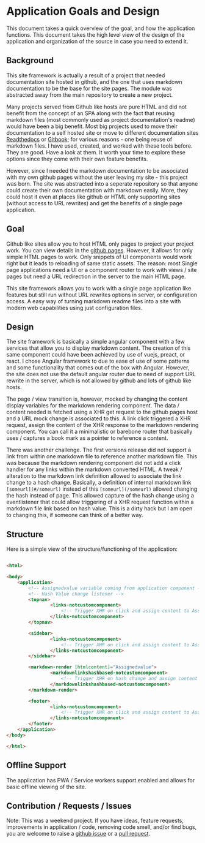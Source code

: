 # Application Goals and Design


This document takes a quick overview of the goal, and how the application functions. This document takes the high level view of the design of the application and organization of the source in case you need to extend it.


## Background


This site framework is actually a result of a project that needed documentation site hosted in github, and the one that uses markdown documentation to be the base for the site pages. The module was abstracted away from the main repository to create a new project.


Many projects served from Github like hosts are pure HTML and did not benefit from the concept of an SPA along with the fact that reusing markdown files (most commonly used as project documentation's readme) would have been a big benefit. Most big projects used to move their documentation to a self hosted site or move to different documentation sites [Readthedocs](https://readthedocs.org/) or [Gitbook](https://www.gitbook.com/); for various reasons - one being reuse of markdown files. I have used, created, and worked with these tools before. They are good. Have a look at them. It worth your time to explore these options since they come with their own feature benefits.


However, since I needed the markdown documentation to be associated with my own github pages without the user leaving my site - this project was born. The site was abstracted into a seperate repository so that anyone could create their own documentation with markdown easily. More, they could host it even at places like github or HTML only supporting sites (without access to URL rewrites) and get the benefits of a single page application.


## Goal


Github like sites allow you to host HTML only pages to project your project work. You can view details in the [github pages](https://pages.github.com/). However, it allows for only simple HTML pages to work. Only snippets of UI components would work right but it leads to reloading of same static assets. The reason: most Single page applications need a UI or a component router to work with views / site pages but need a URL redirection in the server to the main HTML page.


This site framework allows you to work with a single page application like features but still run without URL rewrites options in server, or configuration access. A easy way of turning markdown readme files into a site with modern web capabilities using just configuration files.


## Design


The site framework is basically a simple angular component with a few services that allow you to display markdown content. The creation of this same component could have been achieved by use of vuejs, preact, or react. I chose Angular framework to due to ease of use of some patterns and some functionality that comes out of the box with Angular. However, the site does not use the default angular router due to need of support URL rewrite in the server, which is not allowed by github and lots of github like hosts.


The page / view transition is, however, mocked by changing the content display variables for the markdown rendering component. The data / content needed is fetched using a XHR get request to the github pages host and a URL mock change is associated to this. A link click triggered a XHR request, assign the content of the XHR response to the markdown rendering component. You can call it a minimalistic or barebone router that basically uses / captures a book mark as a pointer to reference a content.


There was another challenge. The first versions release did not support a link from within one markdown file to reference another markdown file. This was because the markdown rendering component did not add a click handler for any links within the markdown converted HTML. A tweak / alteration to the markdown link definition allowed to associate the link change to a hash change. Basically, a definition of internal markdown link `[someurl](#/someurl)` instead of this `[someurl](/someurl)` allowed changing the hash instead of page. This allowed capture of the hash change using a  eventlistener that could allow triggering of a XHR request function within a markdown file link based on hash value. This is a dirty hack but I am open to changing this, if someone can think of a better way.


## Structure


Here is a simple view of the structure/functioning of the application:


```html

<html>

<body>
    <application>
        <!-- Assignedvalue variable coming from application component -->
        <!-- Hash Value change listener -->
        <topnav>
                <links-notcustomcomponent>
                    <!-- Trigger XHR on click and assign content to Assignedvalue -->
                </links-notcustomcomponent>
        </topnav>

        <sidebar>
                <links-notcustomcomponent>
                    <!-- Trigger XHR on click and assign content to Assignedvalue -->
                </links-notcustomcomponent>
        </sidebar>

        <markdown-render [htmlcontent]="Assignedvalue">
                <markdownlinkshashbased-notcustomcomponent>
                    <!-- Trigger XHR on hash change and assign content to Assignedvalue -->
                </markdownlinkshashbased-notcustomcomponent>
        </markdown-render>

        <footer>
                <links-notcustomcomponent>
                    <!-- Trigger XHR on click and assign content to Assignedvalue -->
                </links-notcustomcomponent>
        </footer>
    </application>
</body>

</html>


```


## Offline Support


The application has PWA / Service workers support enabled and allows for basic offline viewing of the site. 


## Contribution / Requests / Issues


Note: This was a weekend project. If you have ideas, feature requests, improvements in application / code, removing code smell, and/or find bugs, you are welcome to raise a [github issue]() or a [pull request]().